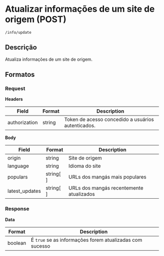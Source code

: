 # Atualizar informações de um site de origem (POST)

`/info/update` 

## Descrição

Atualiza informações de um site de origem.

## Formatos

### Request

**Headers**

| Field | Format | Description |
|-------|-------|-------------|
|authorization| string | Token de acesso concedido a usuários autenticados. |

**Body**

| Field | Format | Description |
|-------|-------|-------------|
|origin| string | Site de origem |
|language| string | Idioma do site |
|populars| string[ ] | URLs dos mangás mais populares |
|latest_updates| string[ ] | URLs dos mangás recentemente atualizados |

### Response

**Data**

| Format | Description |
|-------|-------------|
|boolean | É `true` se as informações forem atualizadas com sucesso | 